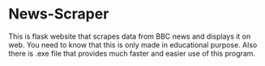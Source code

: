 # News-Scraper
This is flask website that scrapes data from BBC news and displays it on web.
You need to know that this is only made in educational purpose.
Also there is .exe file that provides much faster and easier use of this program.
